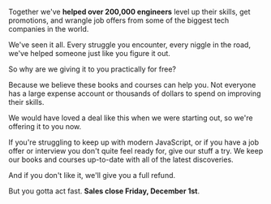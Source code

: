 Together we've **helped over 200,000 engineers** level up their skills, get promotions, and wrangle job offers from some of the biggest tech companies in the world. 

We've seen it all. Every struggle you encounter, every niggle in the road, we've helped someone just like you figure it out.

So why are we giving it to you practically for free?

Because we believe these books and courses can help you. Not everyone has a large expense account or thousands of dollars to spend on improving their skills.

 We would have loved a deal like this when we were starting out, so we're offering it to you now.

If you're struggling to keep up with modern JavaScript, or if you have a job offer or interview you don't quite feel ready for, give our stuff a try. We keep our books and courses up-to-date with all of the latest discoveries.

And if you don't like it, we'll give you a full refund.

But you gotta act fast. **Sales close Friday, December 1st**.
